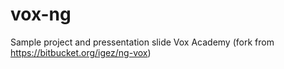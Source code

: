 # vox-ng
Sample project and pressentation slide Vox Academy (fork from https://bitbucket.org/igez/ng-vox)
